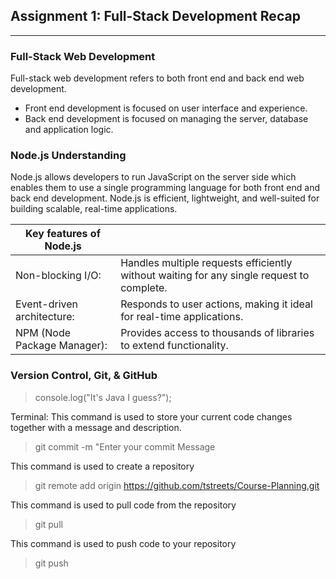 ## Assignment 1: Full-Stack Development Recap

---

### Full-Stack Web Development

Full-stack web development refers to both front end and back end web development.

- Front end development is focused on user interface and experience.
- Back end development is focused on managing the server, database and application logic.

### Node.js Understanding

Node.js allows developers to run JavaScript on the server side which enables them to use a single programming language for both front end and back end development. Node.js is efficient, lightweight, and well-suited for building scalable, real-time applications.

| Key features of Node.js     |                                                                                           |
| --------------------------- | ----------------------------------------------------------------------------------------- |
| Non-blocking I/O:           | Handles multiple requests efficiently without waiting for any single request to complete. |
| Event-driven architecture:  | Responds to user actions, making it ideal for real-time applications.                     |
| NPM (Node Package Manager): | Provides access to thousands of libraries to extend functionality.                        |

### Version Control, Git, & GitHub

> console.log("It's Java I guess?");

Terminal:
This command is used to store your current code changes together with a message and description.

> git commit -m "Enter your commit Message

This command is used to create a repository

> git remote add origin https://github.com/tstreets/Course-Planning.git

This command is used to pull code from the repository

> git pull

This command is used to push code to your repository

> git push
